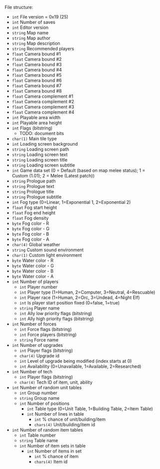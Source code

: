 File structure: 
* `int` File version = 0x19 (25)
* `int` Number of saves
* `int` Editor version
* `string` Map name
* `string` Map author
* `string` Map description
* `string` Recommended players
* `float` Camera bound #1
* `float` Camera bound #2
* `float` Camera bound #3
* `float` Camera bound #4
* `float` Camera bound #5
* `float` Camera bound #6
* `float` Camera bound #7
* `float` Camera bound #8
* `float` Camera complement #1
* `float` Camera complement #2
* `float` Camera complement #3
* `float` Camera complement #4
* `int` Playable area width
* `int` Playable area height
* `int` Flags (bitstring)
  * TODO: document bits
* `char(1)` Main tile type
* `int` Loading screen background
* `string` Loading screen path
* `string` Loading screen text
* `string` Loading screen title
* `string` Loading screen subtitle
* `int` Game data set (0 = Default (based on map melee status); 1 = Custom (1.01); 2 = Melee (Latest patch))
* `string` Prologue path
* `string` Prologue text
* `string` Prologue title
* `string` Prologue subtitle
* `int` Fog type (0=Linear, 1=Exponential 1, 2=Exponential 2)
* `float` Fog start height
* `float` Fog end height
* `float` Fog density
* `byte` Fog color - R
* `byte` Fog color - G
* `byte` Fog color - B
* `byte` Fog color - A
* `char(4)` Global weather
* `string` Custom sound environment
* `char(1)` Custom light environment
* `byte` Water color - R
* `byte` Water color - G
* `byte` Water color - B
* `byte` Water color - A
* `int` Number of players
  * `int` Player number
  * `int` Player type (1=Human, 2=Computer, 3=Neutral, 4=Rescuable)
  * `int` Player race (1=Human, 2=Orc, 3=Undead, 4=Night Elf)
  * `int` Is player start position fixed (0=false, 1=true)
  * `string` Player name
  * `int` Ally low priority flags (bitstring)
  * `int` Ally high priority flags (bitstring)
* `int` Number of forces
  * `int` Force flags (bitstring)
  * `int` Force players (bitstring)
  * `string` Force name
* `int` Number of upgrades
  * `int` Player flags (bitstring)
  * `char(4)` Upgrade id
  * `int` Level of upgrade being modified (index starts at 0)
  * `int` Availability (0=Unavailable, 1=Available, 2=Researched)
* `int` Number of tech
  * `int` Player flags (bitstring)
  * `char(4)` Tech ID of item, unit, ability
* `int` Number of random unit tables
  * `int` Group number
  * `string` Group name
  * `int` Number of positions
    * `int` Table type (0=Unit Table, 1=Building Table, 2=Item Table)
    * `int` Number of lines in table
      * `int` % chance of unit/building/item
      * `chars(4)` Unit/building/item id
* `int` Number of random item tables
  * `int` Table number
  * `string` Table name
  * `int` Number of item sets in table
    * `int` Number of items in set
      * `int` % chance of item
      * `chars(4)` Item id
